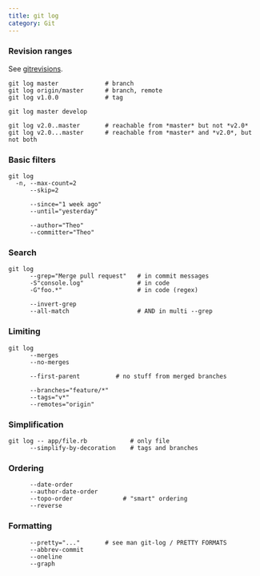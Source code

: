 ```yaml
---
title: git log
category: Git
---
```


### Revision ranges
See [gitrevisions](git-revisions.html).

```
git log master             # branch
git log origin/master      # branch, remote
git log v1.0.0             # tag

git log master develop

git log v2.0..master       # reachable from *master* but not *v2.0*
git log v2.0...master      # reachable from *master* and *v2.0*, but not both
```

### Basic filters

```
git log
  -n, --max-count=2
      --skip=2

      --since="1 week ago"
      --until="yesterday"

      --author="Theo"
      --committer="Theo"
```

### Search

```
git log
      --grep="Merge pull request"   # in commit messages
      -S"console.log"               # in code
      -G"foo.*"                     # in code (regex)

      --invert-grep
      --all-match                   # AND in multi --grep
```

### Limiting

```
git log
      --merges
      --no-merges

      --first-parent          # no stuff from merged branches

      --branches="feature/*"
      --tags="v*"
      --remotes="origin"
```

### Simplification

```
git log -- app/file.rb            # only file
      --simplify-by-decoration    # tags and branches
```

### Ordering

```
      --date-order
      --author-date-order
      --topo-order              # "smart" ordering
      --reverse
```

### Formatting

```
      --pretty="..."       # see man git-log / PRETTY FORMATS
      --abbrev-commit
      --oneline
      --graph
```
